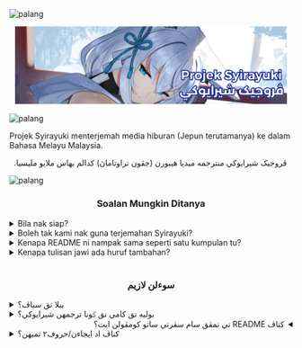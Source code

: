 <img src="https://user-images.githubusercontent.com/34799053/179371652-aba342b2-5559-44b2-af8f-2f1059a2b811.png" width="auto" alt="palang"></img>

<p style="text-align: center; margin: 10px;">
    <img src="https://github.com/projeksyirayuki/.github/blob/main/profile/readme-msv2%20-%20Optimized.png" width="auto" alt="Gmbr"></img>
</p>

<img src="https://user-images.githubusercontent.com/34799053/179371652-aba342b2-5559-44b2-af8f-2f1059a2b811.png" width="auto" alt="palang"></img>

Projek Syirayuki menterjemah media hiburan (Jepun terutamanya) ke dalam Bahasa Melayu Malaysia.
&nbsp;

‮ڤروجيک شيرايوکي منترجمه ميديا هيبورن (جڤون تراوتاماڽ) کدالم بهاس ملايو مليسيا.
&nbsp;

<!--### // English
Projek Syirayuki translates media (mainly Japanese) into Malay Malaysia.-->

<img src="https://user-images.githubusercontent.com/34799053/179371652-aba342b2-5559-44b2-af8f-2f1059a2b811.png" width="auto" alt="palang"></img>

<h3 align="center"> Soalan Mungkin Ditanya</h3>

<details><summary>Bila nak siap?</summary>
<ul>
    <li>
        Kalau kau tanya aku, aku nak tanya siapa?
    </li>
</ul>
</details>
<details><summary>Boleh tak kami nak guna terjemahan Syirayuki?</summary>
<ul>
    <li>
        Tiada masalah, buatlah apa sahaja dengannya dengan syarat ia tidak dijual semula. (Benda percuma perlu kekal percuma)
</ul>
</details>
<details><summary>Kenapa README ni nampak sama seperti satu kumpulan tu?</summary>
<ul>
    <li>
        Sebab mereka Supa Aidoru no egao yori mo ano hachigatsu mo gogo yori mo hiyaku go syerusyius to yori hikaru kimi e.
</ul>
</details>
<details><summary>Kenapa tulisan jawi ada huruf tambahan?</summary>
<ul>
    <li>
        Ini bagi mengelakkan kekeliruan memandangkan jawi bukanlah tulisan yang terbaik dalam membezakan huruf saksi (vokal),
        lagi-lagi kata nama khas atau ejaan asing yang memerlukan adanya perbezaan padanya.

        Tapi bukanlah main-main guna sahaja huruf ini.

        ؤ = o (Beberapa daerah di Indonesia ada guna)

        ې = é (Sesetengah bahasa gunanya untuk e-taling)

        ءٓ = ê (Aksara Pegon Jawa gunanya untuk e-pepet)
        
        
</ul>
</details>
<br>
<h3 align="center"> ‮سوءلن لازيم</h3>

<details><summary>‮بيلا نق سياڤ؟</summary>
<ul>
    <li>
        ‮کالاو کاو تاڽ اکو⹁ اکو نق تاڽ سياڤا؟
    </li>
</ul>
</details>
<details><summary>‮بوليه تق کامي نق ݢونا ترجمهن شيرايوکي؟</summary>
<ul>
    <li>
        ‮تياد مسئله⹁ بواتله اڤ سهاج دڠنڽ دڠن شرط اي تيدق دجوال سمولا. (بندا ڤرچوما ڤرلو ککل ڤرچوما)
</ul>
</details>
<details style="direction: rtl; text-align: right"><summary>کناڤ README ني نمڤق سام سڤرتي ساتو کومڤولن ايت؟</summary>
<ul>
    <li>
        ‮سبب مريک سوڤا اءيدؤرو نؤ اېݢاءؤ يؤري مؤ انؤ هاچيݢاتسو مؤ ݢؤݢؤ يؤري مؤ هياکو ݢؤ شېروسيوس تو يؤري هيکارو کيمي ءې.
</ul>
</details>
<details><summary>‮کناڤ اد ايجاءن/حروف٢ تمبهن؟</summary>
<ul>
    <li>
        ‮اين باݢي مڠيلقکن ککليروان ممندڠکن جاوي بوکنله توليسن يڠ ترباءيق دالم ممبيذاکن حروف سقسي (ۏوکل)⹁
        لاݢي٢ کات نام خص اتاو ايجاءن اسيڠ يڠ ممرلوکن اداڽ ڤربيذاءن ڤداڽ.

        تاڤي بوکنله ماءين ݢنا سهاج حروف٢ اين.

        ؤ = o (ببراڤ داءيره دأيندونيسيا اد مڠݢوناکنڽ)

        ې = é (سستڠه بهاس ݢوناڽ اونتوق إي-تاليڠ)

        ءٓ = ê (اکسارا ڤيݢون جاوا ݢوناڽ بنتوق چاچيڠ اين اونتوق إي-ڤٓڤٓت)
</ul>
</details>

